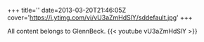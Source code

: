 +++
title=''
date=2013-03-20T21:46:05Z
cover='https://i.ytimg.com/vi/vU3aZmHdSlY/sddefault.jpg'
+++

All content belongs to GlennBeck.
{{< youtube vU3aZmHdSlY >}}
